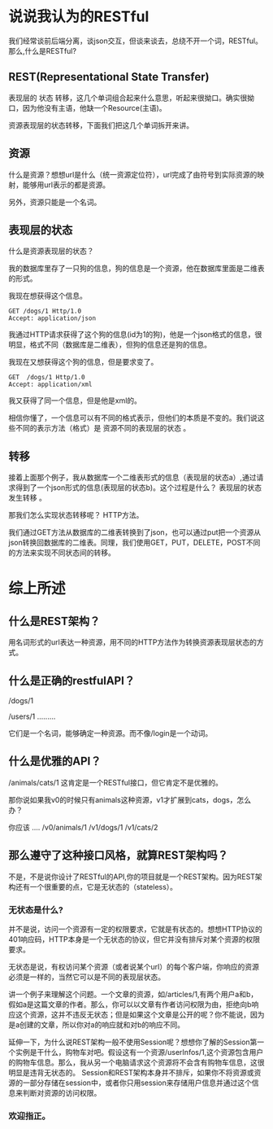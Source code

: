 # 说说我认为的RESTful

我们经常谈前后端分离，谈json交互，但谈来谈去，总绕不开一个词，RESTful。那么,什么是RESTful? 

## REST(Representational State Transfer)

表现层的 状态 转移，这几个单词组合起来什么意思，听起来很拗口。确实很拗口，因为他没有主语，他缺一个Resource(主语)。

资源表现层的状态转移，下面我们把这几个单词拆开来讲。

## 资源
什么是资源？想想url是什么（统一资源定位符），url完成了由符号到实际资源的映射，能够用url表示的都是资源。

另外，资源只能是一个名词。

## 表现层的状态
什么是资源表现层的状态？

我的数据库里存了一只狗的信息，狗的信息是一个资源，他在数据库里面是二维表的形式。

我现在想获得这个信息。
```http request
GET /dogs/1 Http/1.0
Accept: application/json
```
我通过HTTP请求获得了这个狗的信息(id为1的狗)，他是一个json格式的信息，很明显，格式不同（数据库是二维表），但狗的信息还是狗的信息。

我现在又想获得这个狗的信息，但是要求变了。
```http request
GET  /dogs/1 Http/1.0
Accept: application/xml
```
我又获得了同一个信息，但是他是xml的。

相信你懂了，一个信息可以有不同的格式表示，但他们的本质是不变的。我们说这些不同的表示方法（格式）是 资源不同的表现层的状态 。

## 转移
接着上面那个例子，我从数据库一个二维表形式的信息（表现层的状态a）,通过请求得到了一个json形式的信息(表现层的状态b)。这个过程是什么？ 表现层的状态发生转移 。

那我们怎么实现状态转移呢？ HTTP方法。

我们通过GET方法从数据库的二维表转换到了json，也可以通过put把一个资源从json转换回数据库的二维表。同理，我们使用GET，PUT，DELETE，POST不同的方法来实现不同状态间的转移。

# 综上所述

## 什么是REST架构？
用名词形式的url表达一种资源，用不同的HTTP方法作为转换资源表现层状态的方式。

## 什么是正确的restfulAPI？
/dogs/1

/users/1 .........

它们是一个名词，能够确定一种资源。而不像/login是一个动词。

## 什么是优雅的API？
/animals/cats/1 这肯定是一个RESTful接口，但它肯定不是优雅的。

那你说如果我v0的时候只有animals这种资源，v1才扩展到cats，dogs，怎么办？

你应该 .... /v0/animals/1    /v1/dogs/1  /v1/cats/2

## 那么遵守了这种接口风格，就算REST架构吗？
不是，不是说你设计了RESTful的API,你的项目就是一个REST架构。因为REST架构还有一个很重要的点，它是无状态的（stateless）。

### 无状态是什么?

并不是说，访问一个资源有一定的权限要求，它就是有状态的。想想HTTP协议的401响应码，HTTP本身是一个无状态的协议，但它并没有排斥对某个资源的权限要求。

无状态是说，有权访问某个资源（或者说某个url）的每个客户端，你响应的资源必须是一样的，当然它可以是不同的表现层状态。

讲一个例子来理解这个问题。一个文章的资源，如/articles/1,有两个用户a和b，假如a是这篇文章的作者。那么，你可以以文章有作者访问权限为由，拒绝向b响应这个资源，这并不违反无状态；但是如果这个文章是公开的呢？你不能说，因为是a创建的文章，所以你对a的响应就和对b的响应不同。

延伸一下，为什么说REST架构一般不使用Session呢？想想你了解的Session第一个实例是干什么，购物车对吧。假设这有一个资源/userInfos/1,这个资源包含用户的购物车信息。那么，我从另一个电脑请求这个资源将不会含有购物车信息，这很明显是违背无状态的。
Session和REST架构本身并不排斥，如果你不将资源或资源的一部分存储在session中，或者你只用session来存储用户信息并通过这个信息来判断对资源的访问权限。

### 欢迎指正。
